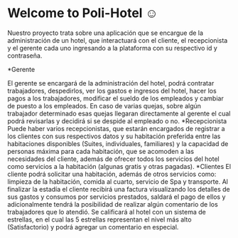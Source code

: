 # Welcome to Poli-Hotel  ☺
Nuestro proyecto trata sobre una aplicación que se encargue de la administración de un hotel, que interactuará con el cliente, el recepcionista y el gerente cada uno ingresando a la plataforma con su respectivo id y contraseña.

*Gerente

El gerente se encargará de la administración del hotel, podrá contratar trabajadores, despedirlos, ver los gastos e ingresos del hotel, hacer los pagos a los trabajadores, modificar el sueldo de los empleados y cambiar de puesto a los  empleados.
En caso de varias quejas, sobre algún trabajador determinado esas quejas llegaran directamente al gerente el cual podrá revisarlas y decidirá si se despide al empleado o no.
*Recepcionista 
Puede haber varios recepcionistas, que estarán encargados de registrar a los clientes con sus respectivos datos y su habitación preferida entre las habitaciones disponibles (Suites, individuales, familiares) y la capacidad de personas máxima para cada habitación, que se acomoden a las necesidades del cliente, además de ofrecer todos los servicios del hotel como servicios a la habitación (algunas gratis y otras pagadas).
*Clientes
El cliente podrá solicitar una habitación, además de otros servicios como: limpieza de la habitación, comida al cuarto, servicio de Spa y transporte. Al  finalizar la estadía el cliente recibirá una factura visualizando  los detalles de sus gastos y consumos por servicios prestados, saldará  el pago de ellos y adicionalmente tendrá  la posibilidad de realizar algún comentario de los  trabajadores  que lo atendió. Se calificará al hotel con un sistema de estrellas, en  el cual las 5 estrellas representan el nivel más alto (Satisfactorio)  y  podrá  agregar un comentario en especial.

